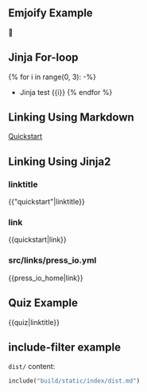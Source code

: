 ## Emjoify Example

:muscle:

## Jinja For-loop

{% for i in range(0, 3): -%}
- Jinja test {{i}}
{% endfor %}

## Linking Using Markdown

[Quickstart](quickstart.md)

## Linking Using Jinja2

### linktitle
{{"quickstart"|linktitle}}

### link
{{quickstart|link}}

### src/links/press_io.yml

{{press_io_home|link}}

## Quiz Example
{{quiz|linktitle}}

## include-filter example

`dist/` content:

```python
include("build/static/index/dist.md")
```
